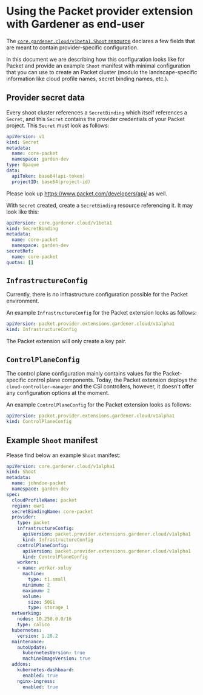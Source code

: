 # Using the Packet provider extension with Gardener as end-user

The [`core.gardener.cloud/v1beta1.Shoot` resource](https://github.com/gardener/gardener/blob/master/example/90-shoot.yaml) declares a few fields that are meant to contain provider-specific configuration.

In this document we are describing how this configuration looks like for Packet and provide an example `Shoot` manifest with minimal configuration that you can use to create an Packet cluster (modulo the landscape-specific information like cloud profile names, secret binding names, etc.).

## Provider secret data

Every shoot cluster references a `SecretBinding` which itself references a `Secret`, and this `Secret` contains the provider credentials of your Packet project.
This `Secret` must look as follows:

```yaml
apiVersion: v1
kind: Secret
metadata:
  name: core-packet
  namespace: garden-dev
type: Opaque
data:
  apiToken: base64(api-token)
  projectID: base64(project-id)
```

Please look up https://www.packet.com/developers/api/ as well.

With `Secret` created, create a `SecretBinding` resource referencing it. It may look like this:

```yaml
apiVersion: core.gardener.cloud/v1beta1
kind: SecretBinding
metadata:
  name: core-packet
  namespace: garden-dev
secretRef:
  name: core-packet
quotas: []
```

## `InfrastructureConfig`

Currently, there is no infrastructure configuration possible for the Packet environment.

An example `InfrastructureConfig` for the Packet extension looks as follows:

```yaml
apiVersion: packet.provider.extensions.gardener.cloud/v1alpha1
kind: InfrastructureConfig
```

The Packet extension will only create a key pair.

## `ControlPlaneConfig`

The control plane configuration mainly contains values for the Packet-specific control plane components.
Today, the Packet extension deploys the `cloud-controller-manager` and the CSI controllers, however, it doesn't offer any configuration options at the moment.

An example `ControlPlaneConfig` for the Packet extension looks as follows:

```yaml
apiVersion: packet.provider.extensions.gardener.cloud/v1alpha1
kind: ControlPlaneConfig
```

## Example `Shoot` manifest

Please find below an example `Shoot` manifest:

```yaml
apiVersion: core.gardener.cloud/v1alpha1
kind: Shoot
metadata:
  name: johndoe-packet
  namespace: garden-dev
spec:
  cloudProfileName: packet
  region: ewr1
  secretBindingName: core-packet
  provider:
    type: packet
    infrastructureConfig:
      apiVersion: packet.provider.extensions.gardener.cloud/v1alpha1
      kind: InfrastructureConfig
    controlPlaneConfig:
      apiVersion: packet.provider.extensions.gardener.cloud/v1alpha1
      kind: ControlPlaneConfig
    workers:
    - name: worker-xoluy
      machine:
        type: t1.small
      minimum: 2
      maximum: 2
      volume:
        size: 50Gi
        type: storage_1
  networking:
    nodes: 10.250.0.0/16
    type: calico
  kubernetes:
    version: 1.20.2
  maintenance:
    autoUpdate:
      kubernetesVersion: true
      machineImageVersion: true
  addons:
    kubernetes-dashboard:
      enabled: true
    nginx-ingress:
      enabled: true
```
